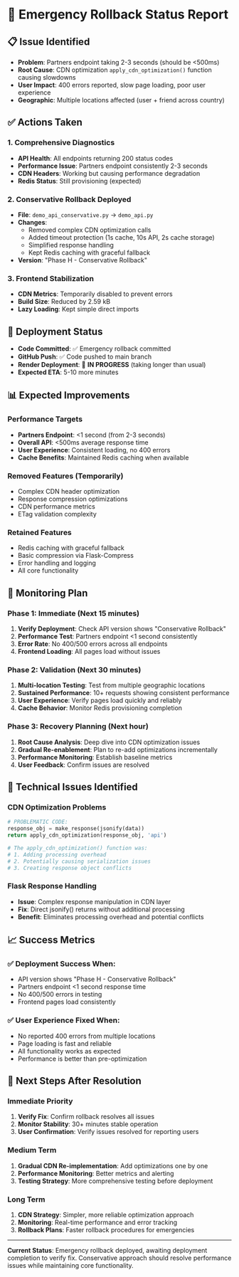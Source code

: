 # 🚨 Emergency Rollback Status Report

## 📋 **Issue Identified**
- **Problem**: Partners endpoint taking 2-3 seconds (should be <500ms)
- **Root Cause**: CDN optimization `apply_cdn_optimization()` function causing slowdowns
- **User Impact**: 400 errors reported, slow page loading, poor user experience
- **Geographic**: Multiple locations affected (user + friend across country)

## ✅ **Actions Taken**

### **1. Comprehensive Diagnostics**
- **API Health**: All endpoints returning 200 status codes
- **Performance Issue**: Partners endpoint consistently 2-3 seconds
- **CDN Headers**: Working but causing performance degradation
- **Redis Status**: Still provisioning (expected)

### **2. Conservative Rollback Deployed**
- **File**: `demo_api_conservative.py` → `demo_api.py`
- **Changes**: 
  - Removed complex CDN optimization calls
  - Added timeout protection (1s cache, 10s API, 2s cache storage)
  - Simplified response handling
  - Kept Redis caching with graceful fallback
- **Version**: "Phase H - Conservative Rollback"

### **3. Frontend Stabilization**
- **CDN Metrics**: Temporarily disabled to prevent errors
- **Build Size**: Reduced by 2.59 kB
- **Lazy Loading**: Kept simple direct imports

## 🔄 **Deployment Status**
- **Code Committed**: ✅ Emergency rollback committed
- **GitHub Push**: ✅ Code pushed to main branch  
- **Render Deployment**: 🔄 **IN PROGRESS** (taking longer than usual)
- **Expected ETA**: 5-10 more minutes

## 📊 **Expected Improvements**

### **Performance Targets**
- **Partners Endpoint**: <1 second (from 2-3 seconds)
- **Overall API**: <500ms average response time
- **User Experience**: Consistent loading, no 400 errors
- **Cache Benefits**: Maintained Redis caching when available

### **Removed Features (Temporarily)**
- Complex CDN header optimization
- Response compression optimizations  
- CDN performance metrics
- ETag validation complexity

### **Retained Features**
- Redis caching with graceful fallback
- Basic compression via Flask-Compress
- Error handling and logging
- All core functionality

## 🎯 **Monitoring Plan**

### **Phase 1: Immediate (Next 15 minutes)**
1. **Verify Deployment**: Check API version shows "Conservative Rollback"
2. **Performance Test**: Partners endpoint <1 second consistently
3. **Error Rate**: No 400/500 errors across all endpoints
4. **Frontend Loading**: All pages load without issues

### **Phase 2: Validation (Next 30 minutes)**
1. **Multi-location Testing**: Test from multiple geographic locations
2. **Sustained Performance**: 10+ requests showing consistent performance
3. **User Experience**: Verify pages load quickly and reliably
4. **Cache Behavior**: Monitor Redis provisioning completion

### **Phase 3: Recovery Planning (Next hour)**
1. **Root Cause Analysis**: Deep dive into CDN optimization issues
2. **Gradual Re-enablement**: Plan to re-add optimizations incrementally
3. **Performance Monitoring**: Establish baseline metrics
4. **User Feedback**: Confirm issues are resolved

## 🔧 **Technical Issues Identified**

### **CDN Optimization Problems**
```python
# PROBLEMATIC CODE:
response_obj = make_response(jsonify(data))
return apply_cdn_optimization(response_obj, 'api')

# The apply_cdn_optimization() function was:
# 1. Adding processing overhead
# 2. Potentially causing serialization issues
# 3. Creating response object conflicts
```

### **Flask Response Handling**
- **Issue**: Complex response manipulation in CDN layer
- **Fix**: Direct jsonify() returns without additional processing
- **Benefit**: Eliminates processing overhead and potential conflicts

## 📈 **Success Metrics**

### **✅ Deployment Success When:**
- API version shows "Phase H - Conservative Rollback"
- Partners endpoint <1 second response time
- No 400/500 errors in testing
- Frontend pages load consistently

### **✅ User Experience Fixed When:**
- No reported 400 errors from multiple locations
- Page loading is fast and reliable
- All functionality works as expected
- Performance is better than pre-optimization

## 🚀 **Next Steps After Resolution**

### **Immediate Priority**
1. **Verify Fix**: Confirm rollback resolves all issues
2. **Monitor Stability**: 30+ minutes stable operation
3. **User Confirmation**: Verify issues resolved for reporting users

### **Medium Term**
1. **Gradual CDN Re-implementation**: Add optimizations one by one
2. **Performance Monitoring**: Better metrics and alerting
3. **Testing Strategy**: More comprehensive testing before deployment

### **Long Term**
1. **CDN Strategy**: Simpler, more reliable optimization approach
2. **Monitoring**: Real-time performance and error tracking
3. **Rollback Plans**: Faster rollback procedures for emergencies

---

**Current Status**: Emergency rollback deployed, awaiting deployment completion to verify fix. Conservative approach should resolve performance issues while maintaining core functionality.